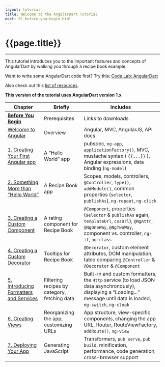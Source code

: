 ```yaml
---
layout: tutorial
title: Welcome to the AngularDart Tutorial
next: 01-before-you-begin.html
---
```


# {{page.title}}

<hr>

<p>
  This tutorial introduces you to the important
  features and concepts of AngularDart by
  walking you through a recipe book example.
</p>

<p>
  Want to write some AngularDart code first?
  Try this:
  <a href="https://github.com/angular/ng-darrrt-codelab/blob/master/README.md#code-lab-angulardart"
  class="btn btn-primary">Code Lab: AngularDart</a>
</p>

<p>Also check out this
   <a href="https://github.com/nikgraf/exploring-angular.dart/blob/master/resources.md">list of resources</a>.</p>

<div class="alert alert-warning">
  <strong>This version of the tutorial uses AngularDart version 1.x</strong>
</div>

<table id="tutorial-toc">
  <thead>
    <tr>
      <th>Chapter</th>
      <th>Briefly</th>
      <th>Includes</th>
    </tr>
  </thead>
  <tbody>
    <tr>
      <td><a href="01-before-you-begin.html"><b>Before You Begin</b></a></td>
      <td>Prerequisites</td>
      <td>Links to downloads</td>
    </tr>
    <tr>
      <td><a href="02-welcome-to-angular.html">Welcome to Angular</a></td>
      <td>Overview</td>
      <td>Angular, MVC, AngularJS, API docs</td>
    </tr>
    <tr>
      <td><a href="03-ch01-creating-your-first-app.html">
          1. Creating Your First Angular app</a></td>
      <td>A “Hello World” app</td>
      <td>pubspec, <code>ng-app</code>, <code>applicationFactory()</code>,
          MVC, mustache
          syntax ( <code>{{...}}</code> ), Angular expressions, data
          binding (<code>ng-model</code>)</td>
    </tr>
    <tr>
      <td><a href="04-ch02-component.html">2. Something More than
          “Hello World”</a></td>
      <td>A Recipe Book app</td>
      <td>Scopes, models, controllers, <code>@Controller</code>,
          <code>type()</code>, <code>addModule()</code>,
          common properties (<code>selector</code>,
          <code>publishAs</code>), <code>ng-repeat</code>,
          <code>ng-click</code></td>
    </tr>
    <tr>
      <td><a href="05-ch03-component.html">3. Creating a Custom
          Component</a></td>
      <td>A rating component for Recipe Book</td>
      <td><code>@Component</code>, properties (<code>selector</code> &amp;
          <code>publishAs</code> again, <code>templateUrl</code>,
          <code>cssUrl</code>), <code>@NgAttr</code>, <code>@NgOneWay</code>, <code>@NgTwoWay</code>, component
          vs. controller, <code>ng-if</code>, <code>ng-class</code></td>
    </tr>
    <tr>
      <td><a href="06-ch04-directive.html">4. Creating a Custom
          Decorator</a></td>
      <td>Tooltips for Recipe Book</td>
      <td><code>@Decorator</code>, custom element attributes, DOM manipulation,
          table comparing <code>@Controller</code> &amp; <code>@Decorator</code> &amp;
          <code>@Component</code></td>
    </tr>
    <tr>
      <td><a href="07-ch05-filter-service.html">5. Introducing Formatters
            and Services</a></td>
      <td>Filtering recipes by category, fetching data</td>
      <td>Built-in and custom formatters, the <code>Http</code> service (to
          load JSON data asynchronously), displaying a “Loading...”
          message until data is
          loaded, <code>ng-switch</code>, <code>ng-cloak</code></td>
    </tr>
    <tr>
      <td><a href="08-ch06-view.html">6. Creating Views</a></td>
      <td>Reorganizing the app, customizing URLs</td>
      <td>App structure, view-specific components, changing the app URL,
          Router, RouteViewFactory, <code>addRoute()</code>,
          <code>ng-view</code></td>
    </tr>
    <tr>
      <td><a href="09-ch07-deploying-your-app.html">7. Deploying Your
          App</a></td>
      <td>Generating JavaScript</td>
      <td>Transformers, <code>pub serve</code>, <code>pub build</code>,
          minification, performance, code generation,
          cross-browser support</td>
    </tr>
  </tbody>
</table>
